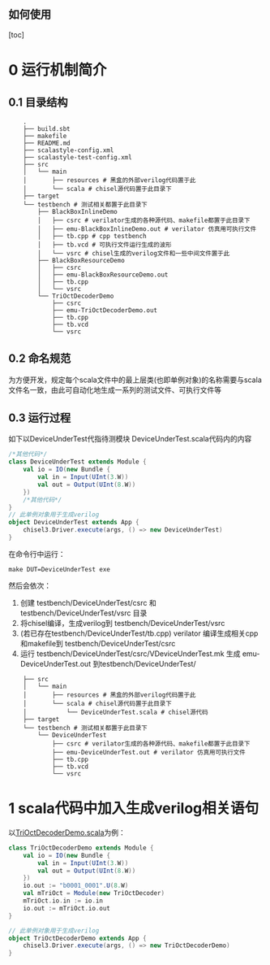 如何使用
----------
[toc]

# 0 运行机制简介
## 0.1 目录结构
```shell
    .
    ├── build.sbt
    ├── makefile
    ├── README.md
    ├── scalastyle-config.xml
    ├── scalastyle-test-config.xml
    ├── src
    │   └── main
    │       ├── resources # 黑盒的外部verilog代码置于此
    │       └── scala # chisel源代码置于此目录下
    ├── target
    └── testbench # 测试相关都置于此目录下
        ├── BlackBoxInlineDemo 
        │   ├── csrc # verilator生成的各种源代码、makefile都置于此目录下
        │   ├── emu-BlackBoxInlineDemo.out # verilator 仿真用可执行文件
        │   ├── tb.cpp # cpp testbench
        │   ├── tb.vcd # 可执行文件运行生成的波形
        │   └── vsrc # chisel生成的verilog文件和一些中间文件置于此
        ├── BlackBoxResourceDemo
        │   ├── csrc
        │   ├── emu-BlackBoxResourceDemo.out
        │   ├── tb.cpp
        │   └── vsrc
        └── TriOctDecoderDemo
            ├── csrc
            ├── emu-TriOctDecoderDemo.out
            ├── tb.cpp
            ├── tb.vcd
            └── vsrc
```

## 0.2 命名规范
为方便开发，规定每个scala文件中的最上层类(也即单例对象)的名称需要与scala文件名一致，由此可自动化地生成一系列的测试文件、可执行文件等

## 0.3 运行过程
如下以DeviceUnderTest代指待测模块
DeviceUnderTest.scala代码内的内容
```scala
/*其他代码*/
class DeviceUnderTest extends Module {
    val io = IO(new Bundle {
        val in = Input(UInt(3.W))
        val out = Output(UInt(8.W))
    })
    /*其他代码*/
}
// 此单例对象用于生成verilog
object DeviceUnderTest extends App {
    chisel3.Driver.execute(args, () => new DeviceUnderTest)
}
```
在命令行中运行：
```shell
make DUT=DeviceUnderTest exe
```
然后会依次：
1. 创建 testbench/DeviceUnderTest/csrc 和 testbench/DeviceUnderTest/vsrc 目录
2. 将chisel编译，生成verilog到 testbench/DeviceUnderTest/vsrc
3. (若已存在testbench/DeviceUnderTest/tb.cpp) verilator 编译生成相关cpp和makefile到 testbench/DeviceUnderTest/csrc
4. 运行 testbench/DeviceUnderTest/csrc/VDeviceUnderTest.mk 生成 emu-DeviceUnderTest.out 到testbench/DeviceUnderTest/
```shell
    ├── src
    │   └── main
    │       ├── resources # 黑盒的外部verilog代码置于此
    │       └── scala # chisel源代码置于此目录下
    │           └── DeviceUnderTest.scala # chisel源代码
    ├── target
    └── testbench # 测试相关都置于此目录下
        └── DeviceUnderTest
            ├── csrc # verilator生成的各种源代码、makefile都置于此目录下
            ├── emu-DeviceUnderTest.out # verilator 仿真用可执行文件
            ├── tb.cpp
            ├── tb.vcd
            └── vsrc
```

# 1 scala代码中加入生成verilog相关语句
以[TriOctDecoderDemo.scala](./src/main/scala/TriOctDecoderDemo.scala)为例：
```scala
class TriOctDecoderDemo extends Module {
    val io = IO(new Bundle {
        val in = Input(UInt(3.W))
        val out = Output(UInt(8.W))
    })
    io.out := "b0001_0001".U(8.W)
    val mTriOct = Module(new TriOctDecoder)
    mTriOct.io.in := io.in
    io.out := mTriOct.io.out
}

// 此单例对象用于生成verilog
object TriOctDecoderDemo extends App {
    chisel3.Driver.execute(args, () => new TriOctDecoderDemo)
}
```